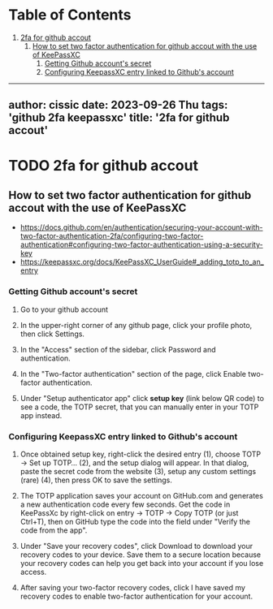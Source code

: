 
# Table of Contents

1.  [2fa for github accout](#org4124621)
    1.  [How to set two factor authentication for github accout with the use of KeePassXC](#orgec7d6fc)
        1.  [Getting Github account's secret](#org7c184fe)
        2.  [Configuring KeepassXC entry linked to Github's account](#orgcdd864c)

---
author: cissic
date: 2023-09-26 Thu
tags: 'github 2fa keepassxc'
title: '2fa for github accout'
---


<a id="org4124621"></a>

# TODO 2fa for github accout


<a id="orgec7d6fc"></a>

## How to set two factor authentication for github accout with the use of KeePassXC

-   <https://docs.github.com/en/authentication/securing-your-account-with-two-factor-authentication-2fa/configuring-two-factor-authentication#configuring-two-factor-authentication-using-a-security-key>
-   <https://keepassxc.org/docs/KeePassXC_UserGuide#_adding_totp_to_an_entry>


<a id="org7c184fe"></a>

### Getting Github account's secret

1.  Go to your github account

2.  In the upper-right corner of any github  page, click your profile photo, then click Settings.

3.  In the "Access" section of the sidebar, click  Password and authentication.

4.  In the "Two-factor authentication" section of the page, click Enable two-factor authentication.

5.  Under "Setup authenticator app" click **setup key** (link below QR code) to see a code, the TOTP secret, that you can manually enter in your TOTP app instead.


<a id="orgcdd864c"></a>

### Configuring KeepassXC entry linked to Github's account

1.  Once obtained setup key, right-click the desired entry (1), choose TOTP → Set up TOTP…​ (2), and the setup dialog will appear. In that dialog, paste the secret code from the website (3), setup any custom settings (rare) (4), then press OK to save the settings.

2.  The TOTP application saves your account on GitHub.com and generates a new authentication code every few seconds. Get the code in KeePassXc by right-click on entry -> TOTP -> Copy TOTP (or just Ctrl+T), then on GitHub type the code into the field under "Verify the code from the app".

3.  Under "Save your recovery codes", click Download to download your recovery codes to your device. Save them to a secure location because your recovery codes can help you get back into your account if you lose access.

4.  After saving your two-factor recovery codes, click I have saved my recovery codes to enable two-factor authentication for your account.

